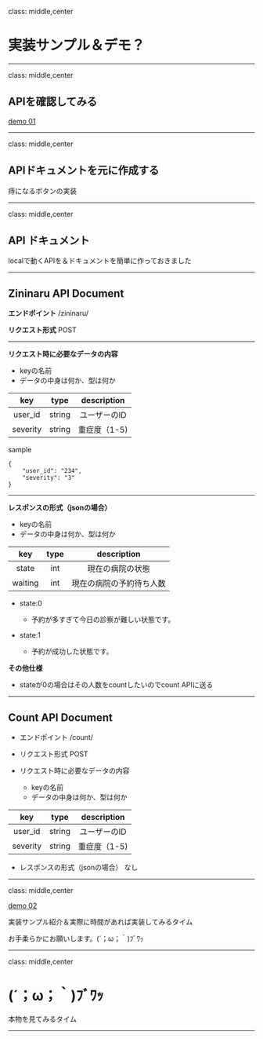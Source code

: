 class: middle,center

# 実装サンプル＆デモ？

---
class: middle,center

## APIを確認してみる

[demo 01](http://localhost:3000/sample01/)

---
class: middle,center

## APIドキュメントを元に作成する

痔になるボタンの実装

---
class: middle,center

## API ドキュメント

localで動くAPIを＆ドキュメントを簡単に作っておきました

---

## Zininaru API Document

__エンドポイント__
/zininaru/

__リクエスト形式__
POST

---

__リクエスト時に必要なデータの内容__

- keyの名前
- データの中身は何か、型は何か

|key|type|description|
|:--:|:--:|:--:|
|user_id|string|ユーザーのID|
|severity|string|重症度（1-5)|

sample

```
{
	"user_id": "234",
	"severity": "3"
}
```

---
__レスポンスの形式（jsonの場合）__

- keyの名前
- データの中身は何か、型は何か

|key|type|description|
|:--:|:--:|:--:|
|state|int|現在の病院の状態|
|waiting|int|現在の病院の予約待ち人数|

- state:0
    - 予約が多すぎて今日の診察が難しい状態です。

- state:1
    - 予約が成功した状態です。

__その他仕様__

- stateが0の場合はその人数をcountしたいのでcount APIに送る

---

## Count API Document

- エンドポイント
/count/

- リクエスト形式
POST

- リクエスト時に必要なデータの内容
    - keyの名前
    - データの中身は何か、型は何か

|key|type|description|
|:--:|:--:|:--:|
|user_id|string|ユーザーのID|
|severity|string|重症度（1-5)|

- レスポンスの形式（jsonの場合）
なし

---
class: middle,center

[demo 02](http://localhost:3000/sample02/)

実装サンプル紹介＆実際に時間があれば実装してみるタイム

お手柔らかにお願いします。(´；ω；｀)ﾌﾞﾜｯ

---
class: middle,center

# (´；ω；｀)ﾌﾞﾜｯ

本物を見てみるタイム

---
